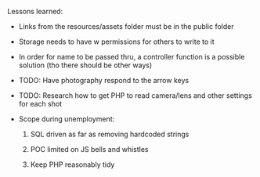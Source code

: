 Lessons learned:

* Links from the resources/assets folder must be in the public folder

* Storage needs to have w permissions for others to write to it

* In order for name to be passed thru, a controller function is a possible solution (tho there should be other ways)

* TODO: Have photography respond to the arrow keys

* TODO: Research how to get PHP to read camera/lens and other settings for each shot

* Scope during unemployment: 

    1. SQL driven as far as removing hardcoded strings

    2. POC limited on JS bells and whistles

    3. Keep PHP reasonably tidy